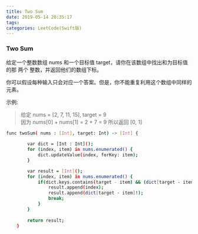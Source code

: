 ```yaml
---
title: Two Sum
date: 2019-05-14 20:35:17
tags:
categories: LeetCode(Swift版)
---
```


### Two Sum

给定一个整数数组 nums 和一个目标值 target，请你在该数组中找出和为目标值的那 两个 整数，并返回他们的数组下标。

你可以假设每种输入只会对应一个答案。但是，你不能重复利用这个数组中同样的元素。

示例:

> 给定 nums = [2, 7, 11, 15], target = 9  
因为 nums[0] + nums[1] = 2 + 7 = 9
所以返回 [0, 1]

```bash
func twoSum( nums : [Int], target: Int) -> [Int] {
        
        var dict = [Int : Int]();
        for (index, item) in nums.enumerated() {
            dict.updateValue(index, forKey: item);
        }

        var result = [Int]();
        for (index, item) in nums.enumerated() {
            if(dict.keys.contains(target - item) && (dict[target - item] != index)) {
                result.append(index);
                result.append(dict[target - item]!);
                break;
            }
        }
        
        return result;
    }
```
